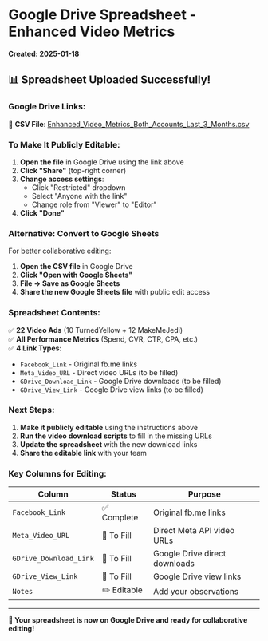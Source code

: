 # Google Drive Spreadsheet - Enhanced Video Metrics
**Created: 2025-01-18**

## 📊 Spreadsheet Uploaded Successfully!

### **Google Drive Links:**

🔗 **CSV File**: [Enhanced_Video_Metrics_Both_Accounts_Last_3_Months.csv](https://drive.google.com/file/d/1rjDLgsr0HNj310dlksETk12Ssats_XK1/view?usp=drivesdk)

### **To Make It Publicly Editable:**

1. **Open the file** in Google Drive using the link above
2. **Click "Share"** (top-right corner)
3. **Change access settings**:
   - Click "Restricted" dropdown
   - Select "Anyone with the link"
   - Change role from "Viewer" to "Editor"
4. **Click "Done"**

### **Alternative: Convert to Google Sheets**

For better collaborative editing:

1. **Open the CSV file** in Google Drive
2. **Click "Open with Google Sheets"**
3. **File → Save as Google Sheets**
4. **Share the new Google Sheets file** with public edit access

### **Spreadsheet Contents:**

✅ **22 Video Ads** (10 TurnedYellow + 12 MakeMeJedi)  
✅ **All Performance Metrics** (Spend, CVR, CTR, CPA, etc.)  
✅ **4 Link Types**:
- `Facebook_Link` - Original fb.me links
- `Meta_Video_URL` - Direct video URLs (to be filled)
- `GDrive_Download_Link` - Google Drive downloads (to be filled)
- `GDrive_View_Link` - Google Drive view links (to be filled)

### **Next Steps:**

1. **Make it publicly editable** using the instructions above
2. **Run the video download scripts** to fill in the missing URLs
3. **Update the spreadsheet** with the new download links
4. **Share the editable link** with your team

### **Key Columns for Editing:**

| Column | Status | Purpose |
|--------|--------|---------|
| `Facebook_Link` | ✅ Complete | Original fb.me links |
| `Meta_Video_URL` | 🔄 To Fill | Direct Meta API video URLs |
| `GDrive_Download_Link` | 🔄 To Fill | Google Drive direct downloads |
| `GDrive_View_Link` | 🔄 To Fill | Google Drive view links |
| `Notes` | ✏️ Editable | Add your observations |

---

**🎉 Your spreadsheet is now on Google Drive and ready for collaborative editing!** 